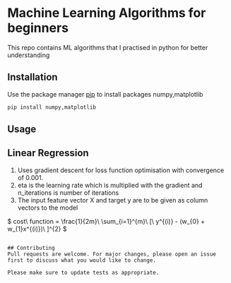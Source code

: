 # Machine Learning Algorithms for beginners

This repo contains ML algorithms that I practised in python for better understanding

## Installation

Use the package manager [pip](https://pip.pypa.io/en/stable/) to install packages numpy,matplotlib

```bash
pip install numpy,matplotlib
```

## Usage

## Linear Regression

1. Uses gradient descent for loss function optimisation with convergence of 0.001.
2. eta is the learning rate which is multiplied with the gradient and n_iterations is number of iterations 
3. The input feature vector X and target y are to be given as column vectors to the model

$ cost\ function = \frac{1}{2m}\ \sum_{i=1}^{m}\ [\ y^{(i)} - (w_{0} + w_{1}x^{(i)})\ ]^{2}  $
```

## Contributing
Pull requests are welcome. For major changes, please open an issue first to discuss what you would like to change.

Please make sure to update tests as appropriate.
